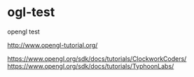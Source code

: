 # ogl-test

opengl test

http://www.opengl-tutorial.org/

https://www.opengl.org/sdk/docs/tutorials/ClockworkCoders/
https://www.opengl.org/sdk/docs/tutorials/TyphoonLabs/
